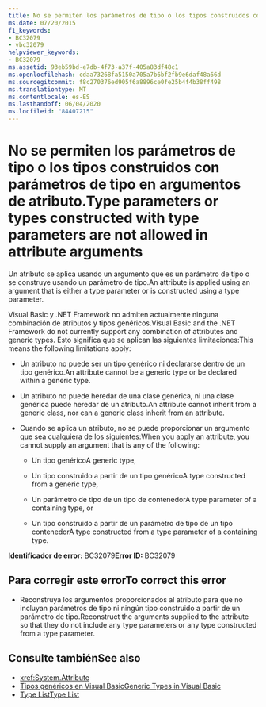 ```yaml
---
title: No se permiten los parámetros de tipo o los tipos construidos con parámetros de tipo en argumentos de atributo.
ms.date: 07/20/2015
f1_keywords:
- BC32079
- vbc32079
helpviewer_keywords:
- BC32079
ms.assetid: 93eb59bd-e7db-4f73-a37f-405a83df48c1
ms.openlocfilehash: cdaa73268fa5150a705a7b6bf2fb9e6daf48a66d
ms.sourcegitcommit: f8c270376ed905f6a8896ce0fe25b4f4b38ff498
ms.translationtype: MT
ms.contentlocale: es-ES
ms.lasthandoff: 06/04/2020
ms.locfileid: "84407215"
---
```

# <a name="type-parameters-or-types-constructed-with-type-parameters-are-not-allowed-in-attribute-arguments"></a><span data-ttu-id="2cb1e-102">No se permiten los parámetros de tipo o los tipos construidos con parámetros de tipo en argumentos de atributo.</span><span class="sxs-lookup"><span data-stu-id="2cb1e-102">Type parameters or types constructed with type parameters are not allowed in attribute arguments</span></span>

<span data-ttu-id="2cb1e-103">Un atributo se aplica usando un argumento que es un parámetro de tipo o se construye usando un parámetro de tipo.</span><span class="sxs-lookup"><span data-stu-id="2cb1e-103">An attribute is applied using an argument that is either a type parameter or is constructed using a type parameter.</span></span>

<span data-ttu-id="2cb1e-104">Visual Basic y .NET Framework no admiten actualmente ninguna combinación de atributos y tipos genéricos.</span><span class="sxs-lookup"><span data-stu-id="2cb1e-104">Visual Basic and the .NET Framework do not currently support any combination of attributes and generic types.</span></span> <span data-ttu-id="2cb1e-105">Esto significa que se aplican las siguientes limitaciones:</span><span class="sxs-lookup"><span data-stu-id="2cb1e-105">This means the following limitations apply:</span></span>

- <span data-ttu-id="2cb1e-106">Un atributo no puede ser un tipo genérico ni declararse dentro de un tipo genérico.</span><span class="sxs-lookup"><span data-stu-id="2cb1e-106">An attribute cannot be a generic type or be declared within a generic type.</span></span>

- <span data-ttu-id="2cb1e-107">Un atributo no puede heredar de una clase genérica, ni una clase genérica puede heredar de un atributo.</span><span class="sxs-lookup"><span data-stu-id="2cb1e-107">An attribute cannot inherit from a generic class, nor can a generic class inherit from an attribute.</span></span>

- <span data-ttu-id="2cb1e-108">Cuando se aplica un atributo, no se puede proporcionar un argumento que sea cualquiera de los siguientes:</span><span class="sxs-lookup"><span data-stu-id="2cb1e-108">When you apply an attribute, you cannot supply an argument that is any of the following:</span></span>

  - <span data-ttu-id="2cb1e-109">Un tipo genérico</span><span class="sxs-lookup"><span data-stu-id="2cb1e-109">A generic type,</span></span>

  - <span data-ttu-id="2cb1e-110">Un tipo construido a partir de un tipo genérico</span><span class="sxs-lookup"><span data-stu-id="2cb1e-110">A type constructed from a generic type,</span></span>

  - <span data-ttu-id="2cb1e-111">Un parámetro de tipo de un tipo de contenedor</span><span class="sxs-lookup"><span data-stu-id="2cb1e-111">A type parameter of a containing type, or</span></span>

  - <span data-ttu-id="2cb1e-112">Un tipo construido a partir de un parámetro de tipo de un tipo contenedor</span><span class="sxs-lookup"><span data-stu-id="2cb1e-112">A type constructed from a type parameter of a containing type.</span></span>

<span data-ttu-id="2cb1e-113">**Identificador de error:** BC32079</span><span class="sxs-lookup"><span data-stu-id="2cb1e-113">**Error ID:** BC32079</span></span>

## <a name="to-correct-this-error"></a><span data-ttu-id="2cb1e-114">Para corregir este error</span><span class="sxs-lookup"><span data-stu-id="2cb1e-114">To correct this error</span></span>

- <span data-ttu-id="2cb1e-115">Reconstruya los argumentos proporcionados al atributo para que no incluyan parámetros de tipo ni ningún tipo construido a partir de un parámetro de tipo.</span><span class="sxs-lookup"><span data-stu-id="2cb1e-115">Reconstruct the arguments supplied to the attribute so that they do not include any type parameters or any type constructed from a type parameter.</span></span>

## <a name="see-also"></a><span data-ttu-id="2cb1e-116">Consulte también</span><span class="sxs-lookup"><span data-stu-id="2cb1e-116">See also</span></span>

- <xref:System.Attribute>
- [<span data-ttu-id="2cb1e-117">Tipos genéricos en Visual Basic</span><span class="sxs-lookup"><span data-stu-id="2cb1e-117">Generic Types in Visual Basic</span></span>](../programming-guide/language-features/data-types/generic-types.md)
- [<span data-ttu-id="2cb1e-118">Type List</span><span class="sxs-lookup"><span data-stu-id="2cb1e-118">Type List</span></span>](../language-reference/statements/type-list.md)
